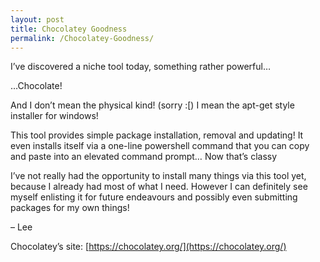 ```yaml
---
layout: post
title: Chocolatey Goodness
permalink: /Chocolatey-Goodness/
---
```


I’ve discovered a niche tool today, something rather powerful…

…Chocolate!

And I don’t mean the physical kind! (sorry :[) I mean the apt-get style installer for windows!

This tool provides simple package installation, removal and updating! It even installs itself via a one-line powershell command that you can copy and paste into an elevated command prompt… Now that’s classy

I’ve not really had the opportunity to install many things via this tool yet, because I already had most of what I need. However I can definitely see myself enlisting it for future endeavours and possibly even submitting packages for my own things!

– Lee

Chocolatey’s site: [https://chocolatey.org/](https://chocolatey.org/)
